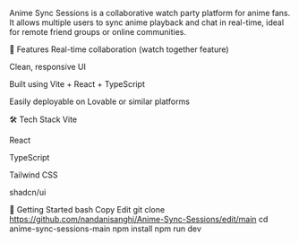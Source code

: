 Anime Sync Sessions is a collaborative watch party platform for anime fans. It allows multiple users to sync anime playback and chat in real-time, ideal for remote friend groups or online communities.

🚀 Features
Real-time collaboration (watch together feature)

Clean, responsive UI

Built using Vite + React + TypeScript

Easily deployable on Lovable or similar platforms

🛠️ Tech Stack
Vite

React

TypeScript

Tailwind CSS

shadcn/ui

🧪 Getting Started
bash
Copy
Edit
git clone https://github.com/nandanisanghi/Anime-Sync-Sessions/edit/main
cd anime-sync-sessions-main
npm install
npm run dev
